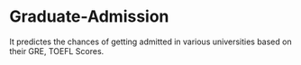 # Graduate-Admission
It predictes the chances of getting admitted in various universities based on their GRE, TOEFL Scores.
